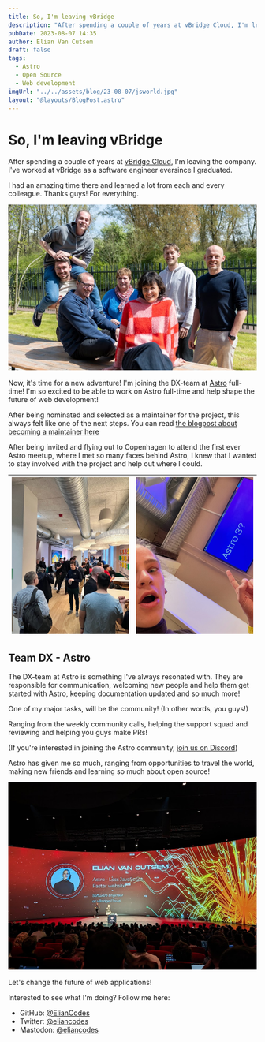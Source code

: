 ```yaml
---
title: So, I'm leaving vBridge
description: "After spending a couple of years at vBridge Cloud, I'm leaving the company. I've worked at vBridge eversince I graduated. Now, It's time for a new adventure! I'm joining the DX-team at Astro full-time!"
pubDate: 2023-08-07 14:35
author: Elian Van Cutsem
draft: false
tags:
  - Astro
  - Open Source
  - Web development
imgUrl: "../../assets/blog/23-08-07/jsworld.jpg"
layout: "@layouts/BlogPost.astro"
---
```


# So, I'm leaving vBridge

After spending a couple of years at [vBridge Cloud](https://www.vbridge.eu), I'm leaving the company. I've worked at vBridge as a software engineer eversince I graduated.

I had an amazing time there and learned a lot from each and every colleague. Thanks guys! For everything.

![Picture of the vBridge team](../../assets/blog/23-08-07/vbridge-team.jpeg)

Now, it's time for a new adventure! I'm joining the DX-team at [Astro](https://astro.build) full-time! I'm so excited to be able to work on Astro full-time and help shape the future of web development!

After being nominated and selected as a maintainer for the project, this always felt like one of the next steps. You can read [the blogpost about becoming a maintainer here](https://www.elian.codes/blog/23-04-12-becoming-an-astro-maintainer/)

After being invited and flying out to Copenhagen to attend the first ever Astro meetup, where I met so many faces behind Astro, I knew that I wanted to stay involved with the project and help out where I could.

| ![Picture of the Astro meetup](../../assets/blog/23-08-07/astro-meetup.jpg) | ![Picture of the Astro 3 displayed on a screen](../../assets/blog/23-08-07/astro-three.jpg) |
| --------------------------------------------------------------------------- | ------------------------------------------------------------------------------------------- |

## Team DX - Astro

The DX-team at Astro is something I've always resonated with. They are responsible for communication, welcoming new people and help them get started with Astro, keeping documentation updated and so much more!

One of my major tasks, will be the community! (In other words, you guys!)

Ranging from the weekly community calls, helping the support squad and reviewing and helping you guys make PRs!

(If you're interested in joining the Astro community, [join us on Discord](https://astro.build/chat))

Astro has given me so much, ranging from opportunities to travel the world, making new friends and learning so much about open source!

![A picture of Elian presenting Astro at JSWorld](../../assets/blog/23-08-07/jsworld.jpg)

Let's change the future of web applications!

Interested to see what I'm doing? Follow me here:

- GitHub: [@ElianCodes](https://github.com/eliancodes)
- Twitter: [@eliancodes](https://twitter.com/eliancodes)
- Mastodon: [@eliancodes](https://webtoo.ls/@eliancodes)
